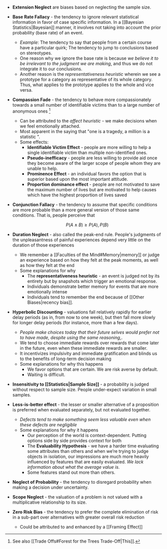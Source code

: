 
* **Extension Neglect** are biases based on neglecting the sample size.

* **Base Rate Fallacy** - the tendency to ignore relevant statistical information in favor of case specific information. In a [[Bayesian Statistics|Bayesian]] manner, it involves not taking into account the prior probability (base rate) of an event.
	* *Example*: The tendency to say that people from a certain course have a particular quirk; The tendency to jump to conclusions based on stereotypes.
	* One reason why we ignore the base rate is because *we believe it to be irrelevant to the judgment we are making*, and thus we do not integrate it to our conclusions.
	* Another reason is the *representativeness heuristic* wherein we see a prototype for a category as representative of its whole category. Thus, what applies to the prototype applies to the whole and vice versa.

* **Compassion Fade** - the tendency to behave more compassionately towards a small number of identifiable victims than to a large number of anonymous ones [^comp_fade]
	* Can be attributed to the *affect heuristic* - we make decisions when we feel emotionally attached.
	* Most apparent in the saying that "one is a tragedy, a million is a statistic ". 
	* Some effects:
		* **Identifiable Victim Effect** - people are more willing to help a single identifiable victim than multiple non-identified ones.
		* **Pseudo-inefficacy** - people are less willing to provide aid once they become aware of the larger scope of people whom they are unable to help. 
		* **Prominence Effect** - an individual favors the option that is superior based upon the most important attitude. 
		* **Proportion dominance effect** - people are not motivated to save the maximum number of lives but are motivated to help causes which have the highest proportion of lives saved

* **Conjunction Fallacy** - the tendency to assume that specific conditions are more probable than a more general version of those same conditions. That is, people perceive that
  
  $$
  P(A\wedge B) \ge P(A), P(B)
  $$

* **Duration Neglect** - also called the peak-end rule. People's judgments of the unpleasantness of painful experiences depend very little on the duration of those experiences
	* We remember a [[Faculties of the Mind#Memory|memory]] or judge an experience based on how they felt at the peak moments, as well as how they felt at the end
	* Some explanations for why
		* The **representativeness heuristic** - an event is judged not by its entirety but by snapshots which trigger an emotional response.
		* Individuals demonstrate better memory for events that are more emotionally intense
		* Individuals tend to remember the end because of [[Other Biases|recency bias]]. 

* **Hyperbolic Discounting** - valuations fall relatively rapidly for earlier delay periods (as in, from now to one week), but then fall more slowly for longer delay periods (for instance, more than a few days).
	* *People make choices today that their future selves would prefer not to have made, despite using the same reasoning*,. 
	* We tend to choose immediate rewards over rewards that come later in the future, even when these immediate rewards are smaller.
	* It incentivizes impulsivity and immediate gratification and blinds us to the benefits of long-term decision making
	* Some explanations for why this happens
		* We favor options that are certain. We are risk averse by default.
		* Waiting is difficult.

* **Insensitivity to [[Statistics|Sample Size]]** - a probability is judged without respect to sample size. People under-expect variation in small samples.

* **Less-is-better effect** - the lesser or smaller alternative of a proposition is preferred when evaluated separately, but not evaluated together.
	* *Defects tend to make something seem less valuable even when these defects are negligible*
	* Some explanations for why it happens
		* Our perception of the world is context-dependent. Putting options side by side provides context for both
		* The **Evaluability Hypothesis** - we have a harder time evaluating some attributes than others and when we’re trying to judge objects in isolation, our impressions are much more heavily influenced by features that are easily evaluated. *We lack information about what the average value is*.
		* Some features stand out more than others.

* **Neglect of Probability** - the tendency to disregard probability when making a decision under uncertainty.

* **Scope Neglect** - the valuation of a problem is not valued with a multiplicative relationship to its size.

* **Zero Risk Bias**  - the tendency to prefer the complete elimination of risk in a sub-part over alternatives with greater overall risk reduction
	* Could be attributed to and enhanced by a [[Framing Effect]]


[^comp_fade]: See also [[Trade Offs#Forest for the Trees Trade-Off|This]]. 


